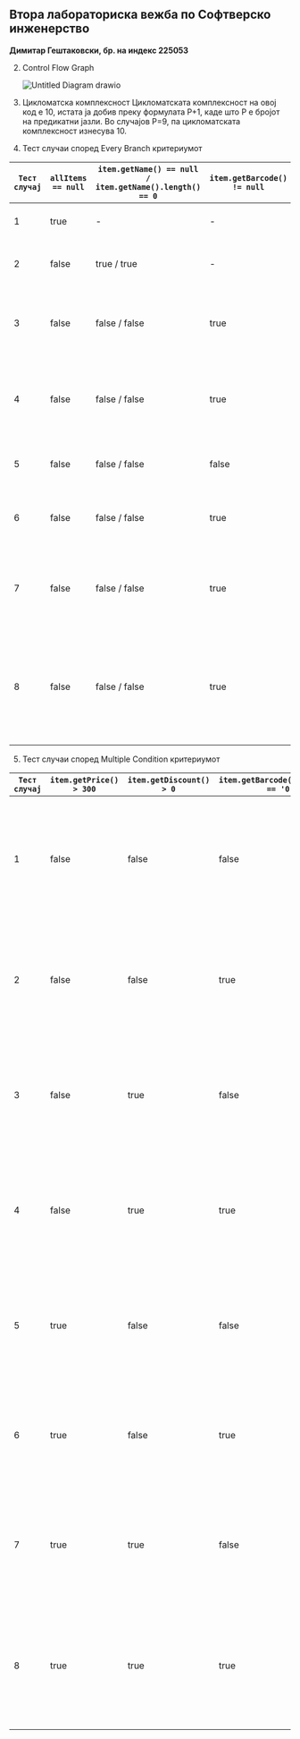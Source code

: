 **Втора лабораториска вежба по Софтверско инженерство**
---------------------------------------------------
**Димитар Гештаковски, бр. на индекс 225053**

2. Control Flow Graph

   ![Untitled Diagram drawio](https://github.com/DimeBlyat/SI_2024_lab2_225053/assets/150610538/1766182e-5842-4d1f-b3a9-44a3a0dc55fd)

3. Цикломатска комплексност
Цикломатската комплексност на овој код е 10, истата ја добив преку формулата P+1, каде што P е бројот на предикатни јазли. Во случајoв P=9, па цикломатската комплексност изнесува 10.
   
4. Тест случаи според Every Branch критериумот

| `Тест случај` | `allItems == null` | `item.getName() == null / item.getName().length() == 0` | `item.getBarcode() != null` | `allowed.indexOf(c) == -1` | `item.getDiscount() > 0` | `item.getBarcode().charAt(0) == '0'` | `item.getPrice() > 300 && item.getDiscount() > 0 && item.getBarcode().charAt(0) == '0'` | `sum <= payment` | `allItems список` | `payment` | `Очекуван резултат` | `Објаснување` |
| --- | --- | --- | --- | --- | --- | --- | --- | --- | --- | --- | --- | --- |
| 1 | true | - | - | - | - | - | - | - | null | 100 | Исклучок | Списокот allItems е null и се фрла RuntimeException. |
| 2 | false | true / true | - | - | - | - | - | - | [new Item(null, "12345", 100, 0)] | 100 | true | Името на предметот е null и се поставува на "unknown". |
| 3 | false | false / false | true | false | true | false | false | true | [new Item("item", "12345", 100, 0.1f)] | 100 | true | Предметот има валиден баркод и попуст. Цената не е над 300 и баркодот не почнува со '0'. |
| 4 | false | false / false | true | true | - | - | - | - | [new Item("item", "12345a", 100, 0)] | 100 | Исклучок | Баркодот на предметот содржи невалиден карактер и се фрла RuntimeException. |
| 5 | false | false / false | false | - | - | - | - | - | [new Item("item", null, 100, 0)] | 100 | Исклучок | Предметот нема баркод и се фрла RuntimeException. |
| 6 | false | false / false | true | false | false | - | - | true | [new Item("item", "12345", 100, 0)] | 100 | true | Предметот има валиден баркод и нема попуст. Цената не е над 300. |
| 7 | false | false / false | true | false | true | true | true | true | [new Item("item", "012345", 400, 0.1f)] | 100 | true | Сите услови се исполнети, цената е над 300, предметот има попуст и баркодот почнува со '0'. |
| 8 | false | false / false | true | false | true | true | true | false | [new Item("item", "012345", 400, 0.1f)] | 50 | false | Сите услови се исполнети, цената е над 300, предметот има попуст и баркодот почнува со '0', но уплатата е помала од сумата. |

5. Тест случаи според Multiple Condition критериумот
   
| `Тест случај` | `item.getPrice() > 300` | `item.getDiscount() > 0` | `item.getBarcode().charAt(0) == '0'` | `allItems список` | `payment` | `Очекуван резултат` | `Објаснување` |
| --- | --- | --- | --- | --- | --- | --- | --- |
| 1 | false | false | false | [new Item("item", "12345", 100, 0] | 100 | true | Ниту еден од условите не е исполнет, предметот нема попуст и има валиден баркод. |
| 2 | false | false | true | [new Item("item", "012345", 100, 0)] | 100 | true | Само третиот услов е исполнет, предметот нема попуст, цената е помала од 300. |
| 3 | false | true | false | [new Item("item", "12345", 100, 0.1f)] | 100 | true | Само вториот услов е исполнет, предметот има попуст, цената е помала од 300. |
| 4 | false | true | true | [new Item("item", "012345", 100, 0.1f)] | 100 | true | Вториот и третиот услов се исполнети, предметот има попуст, цената е помала од 300. |
| 5 | true | false | false | [new Item("item", "12345", 400, 0)] | 100 | true | Само првиот услов е исполнет, предметот нема попуст, баркодот не почнува со '0'. |
| 6 | true | false | true | [new Item("item", "012345", 400, 0)] | 100 | true | Првиот и третиот услов се исполнети, предметот нема попуст, цената е над 300. |
| 7 | true | true | false | [new Item("item", "12345", 400, 0.1f)] | 100 | true | Првиот и вториот услов се исполнети, предметот има попуст, баркодот не почнува со '0'. |
| 8 | true | true | true | [new Item("item", "012345", 400, 0.1f)] | 100 | true | Сите услови се исполнети, предметот има попуст, цената е над 300, баркодот почнува со '0'. |
